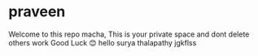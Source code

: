 # praveen
Welcome to this repo macha,
This is your private space and dont delete others work 
Good Luck 😊
hello surya
thalapathy
jgkflss
